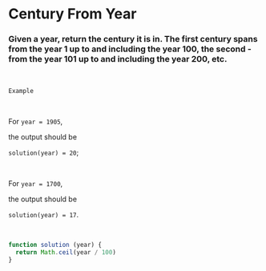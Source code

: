 # Century From Year

###  Given a year, return the century it is in. The first century spans from the year 1 up to and including the year 100, the second - from the year 101 up to and including the year 200, etc.
<br />


`Example`

<br />

For `year = 1905`, 

the output should be

`solution(year) = 20`;

<br />

For `year = 1700`, 

the output should be

`solution(year) = 17`.

<br />

```javascript
function solution (year) {
  return Math.ceil(year / 100)
}
```